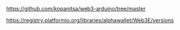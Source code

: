 https://github.com/kopanitsa/web3-arduino/tree/master

https://registry.platformio.org/libraries/alphawallet/Web3E/versions